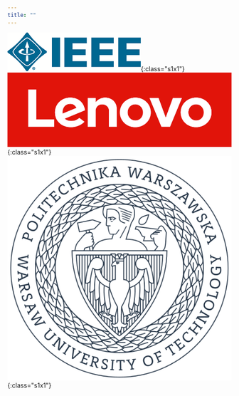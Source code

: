```yaml
---
title: ""
---
```


![Polish Section of IEEE](/images/logo/ieee.png){:class="s1x1"}
![Lenovo](/images/logo/lenovo.png){:class="s1x1"}
![Warsaw University of Technology](/images/logo/pw.png){:class="s1x1"}
